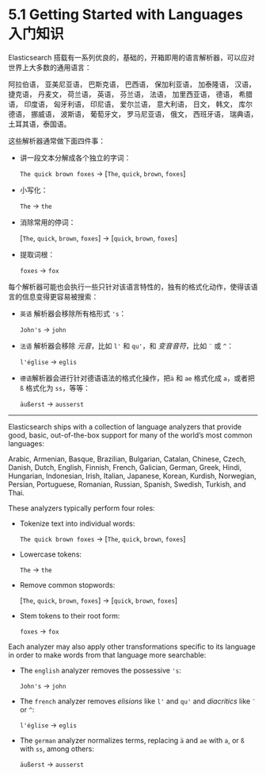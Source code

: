 # 5.1 Getting Started with Languages 入门知识

Elasticsearch 搭载有一系列优良的，基础的，开箱即用的语言解析器，可以应对世界上大多数的通用语言：

阿拉伯语， 亚美尼亚语， 巴斯克语， 巴西语， 保加利亚语， 加泰隆语， 汉语， 捷克语， 丹麦文， 荷兰语， 英语， 芬兰语， 法语， 加里西亚语， 德语， 希腊语， 印度语， 匈牙利语， 印尼语， 爱尔兰语， 意大利语， 日文， 韩文， 库尔德语， 挪威语， 波斯语， 葡萄牙文， 罗马尼亚语， 俄文， 西班牙语， 瑞典语， 土耳其语，泰国语。

这些解析器通常做下面四件事：
  
  * 讲一段文本分解成各个独立的字词：
  
    `The quick brown foxes` → [`The`, `quick`, `brown`, `foxes`]

  * 小写化：

    `The` → `the`

  * 消除常用的停词：

    [`The`, `quick`, `brown`, `foxes`] → [`quick`, `brown`, `foxes`]

  * 提取词根：

    `foxes` → `fox`

每个解析器可能也会执行一些只针对该语言特性的，独有的格式化动作，使得该语言的信息变得更容易被搜索：

  * `英语` 解析器会移除所有格形式 `'s`：

    `John's` → `john`

  * `法语` 解析器会移除 *元音*，比如 `l'` 和 `qu'`，和 *变音音符*，比如 `¨` 或 `^`：

    `l'église` → `eglis`

  * `德语`解析器会进行针对德语语法的格式化操作，把`ä` 和 `ae` 格式化成 `a`，或者把`ß` 格式化为 `ss`，等等：
    
    `äußerst` → `ausserst`

***

Elasticsearch ships with a collection of language analyzers that provide good, basic, out-of-the-box support for many of the world’s most common languages:

Arabic, Armenian, Basque, Brazilian, Bulgarian, Catalan, Chinese, Czech, Danish, Dutch, English, Finnish, French, Galician, German, Greek, Hindi, Hungarian, Indonesian, Irish, Italian, Japanese, Korean, Kurdish, Norwegian, Persian, Portuguese, Romanian, Russian, Spanish, Swedish, Turkish, and Thai.

These analyzers typically perform four roles:

  * Tokenize text into individual words:

    `The quick brown foxes` → [`The`, `quick`, `brown`, `foxes`]

  * Lowercase tokens:

    `The` → `the`

  * Remove common stopwords:

    [`The`, `quick`, `brown`, `foxes`] → [`quick`, `brown`, `foxes`]

  * Stem tokens to their root form:

    `foxes` → `fox`

Each analyzer may also apply other transformations specific to its language in order to make words from that language more searchable:

  * The `english` analyzer removes the possessive `'s`:

    `John's` → `john`

  * The `french` analyzer removes *elisions* like `l'` and `qu'` and *diacritics* like `¨` or `^`:

    `l'église` → `eglis`

  * The `german` analyzer normalizes terms, replacing `ä` and `ae` with `a`, or `ß` with `ss`, among others:

    `äußerst` → `ausserst`